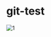 # git-test

![1](https://user-images.githubusercontent.com/116154422/202843255-444fa880-e16b-43a4-b5c2-96f539364c4e.jpg)
